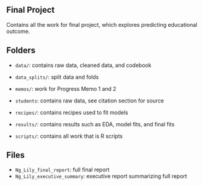 ## Final Project
Contains all the work for final project, which explores predicting educational outcome.

## Folders 
-   `data/`: contains raw data, cleaned data, and codebook

-   `data_splits/`: split data and folds

-   `memos/`: work for Progress Memo 1 and 2

-   `students`: contains raw data, see citation section for source

-   `recipes/`: contains recipes used to fit models

-   `results/`: contains results such as EDA, model fits, and final fits

-   `scripts/`: contains all work that is R scripts

## Files
-   `Ng_Lily_final_report`: full final report
-   `Ng_Lily_executive_summary`: executive report summarizing full report

